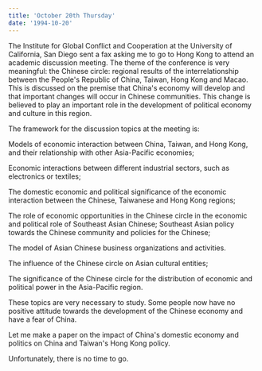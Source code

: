 ```yaml
---
title: 'October 20th Thursday'
date: '1994-10-20'
---
```


The Institute for Global Conflict and Cooperation at the University of California, San Diego sent a fax asking me to go to Hong Kong to attend an academic discussion meeting. The theme of the conference is very meaningful: the Chinese circle: regional results of the interrelationship between the People's Republic of China, Taiwan, Hong Kong and Macao. This is discussed on the premise that China's economy will develop and that important changes will occur in Chinese communities. This change is believed to play an important role in the development of political economy and culture in this region.

The framework for the discussion topics at the meeting is:

Models of economic interaction between China, Taiwan, and Hong Kong, and their relationship with other Asia-Pacific economies;

Economic interactions between different industrial sectors, such as electronics or textiles;

The domestic economic and political significance of the economic interaction between the Chinese, Taiwanese and Hong Kong regions;

The role of economic opportunities in the Chinese circle in the economic and political role of Southeast Asian Chinese; Southeast Asian policy towards the Chinese community and policies for the Chinese;

The model of Asian Chinese business organizations and activities.

The influence of the Chinese circle on Asian cultural entities;

The significance of the Chinese circle for the distribution of economic and political power in the Asia-Pacific region.

These topics are very necessary to study. Some people now have no positive attitude towards the development of the Chinese economy and have a fear of China.

Let me make a paper on the impact of China's domestic economy and politics on China and Taiwan's Hong Kong policy.

Unfortunately, there is no time to go.

